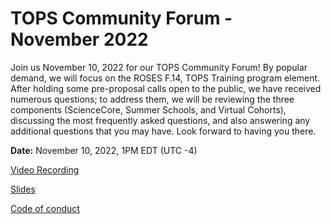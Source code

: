 # TOPS Community Forum - November 2022

Join us November 10, 2022 for our TOPS Community Forum! By popular demand, we will focus on the ROSES F.14, TOPS Training program element. After holding some pre-proposal calls open to the public, we have received numerous questions; to address them, we will be reviewing the three components (ScienceCore, Summer Schools, and Virtual Cohorts), discussing the most frequently asked questions, and also answering any additional questions that you may have. Look forward to having you there. 

**Date:** November 10, 2022, 1PM EDT (UTC -4)


[Video Recording](https://www.youtube.com/watch?v=qAhDVhPKrwM)


[Slides](https://doi.org/10.5281/zenodo.7311818)


[Code of conduct](../Code_Of_Conduct.md)
